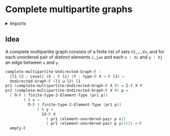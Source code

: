# Complete multipartite graphs

<details><summary>Imports</summary>
```agda
module graph-theory.complete-multipartite-graphs where
open import foundation.dependent-pair-types
open import foundation.universe-levels
open import foundation.unordered-pairs
open import graph-theory.finite-graphs
open import univalent-combinatorics.2-element-types
open import univalent-combinatorics.dependent-function-types
open import univalent-combinatorics.dependent-sum-finite-types
open import univalent-combinatorics.equality-finite-types
open import univalent-combinatorics.finite-types
open import univalent-combinatorics.function-types
```
</details>

## Idea

A complete multipartite graph consists of a finite list of sets `V1,…,Vn`, and for each unordered pair of distinct elements `i,j≤n` and each `x : Vi` and `y : Vj` an edge between `x` and `y`.

```agda
complete-multipartite-Undirected-Graph-𝔽 :
  {l1 l2 : Level} (X : 𝔽 l1) (Y : type-𝔽 X → 𝔽 l2) →
  Undirected-Graph-𝔽 (l1 ⊔ l2) l1
pr1 (complete-multipartite-Undirected-Graph-𝔽 X Y) = Σ-𝔽 X Y
pr2 (complete-multipartite-Undirected-Graph-𝔽 X Y) p =
  ( Π-𝔽 ( finite-type-2-Element-Type (pr1 p))
        ( λ x →
          Π-𝔽 ( finite-type-2-Element-Type (pr1 p))
              ( λ y →
                Id-𝔽 X
                  ( pr1 (element-unordered-pair p x))
                  ( pr1 (element-unordered-pair p y))))) →-𝔽
  empty-𝔽
```
